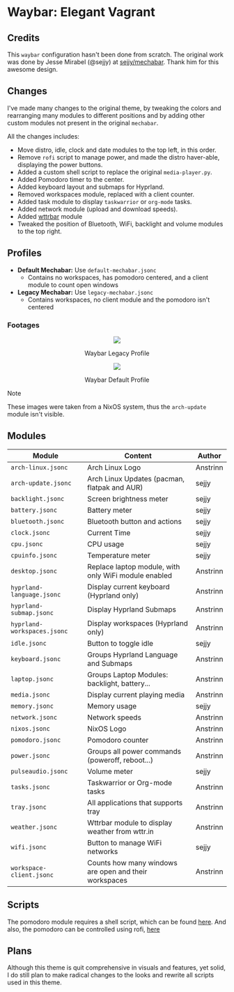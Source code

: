 # Waybar: Elegant Vagrant

## Credits

This `waybar` configuration hasn't been done from scratch. The original work was done by Jesse Mirabel (@sejjy) at [sejjy/mechabar](https://github.com/sejjy/mechabar). Thank him for this awesome design.

## Changes

I've made many changes to the original theme, by tweaking the colors and rearranging many modules to different positions and by adding other custom modules not present in the original `mechabar`.

All the changes includes:

- Move distro, idle, clock and date modules to the top left, in this order.
- Remove `rofi` script to manage power, and made the distro haver-able, displaying the power buttons.
- Added a custom shell script to replace the original `media-player.py`.
- Added Pomodoro timer to the center.
- Added keyboard layout and submaps for Hyprland.
- Removed workspaces module, replaced with a client counter.
- Added task module to display `taskwarrior` or `org-mode` tasks.
- Added network module (upload and download speeds).
- Added [wttrbar](https://github.com/bjesus/wttrbar) module
- Tweaked the position of Bluetooth, WiFi, backlight and volume modules to the top right.

## Profiles

- **Default Mechabar:** Use `default-mechabar.jsonc`
    - Contains no workspaces, has pomodoro centered, and a client module to count open windows
- **Legacy Mechabar:** Use `legacy-mechabar.jsonc`
    - Contains workspaces, no client module and the pomodoro isn't centered

### Footages

<div align="center">
  <img src="https://git.disroot.org/anstrinn/images/raw/branch/main/elegantvagrant/2025-04-21-waybar-legacy.webp">
  <p>Waybar Legacy Profile</p>
  <img src="https://git.disroot.org/anstrinn/images/raw/branch/main/elegantvagrant/2025-04-21-waybar-default.webp">
  <p>Waybar Default Profile</p>
</div>

> [!NOTE]
> These images were taken from a NixOS system, thus the `arch-update` module isn't visible.

## Modules

| Module                      | Content                                               | Author     |
| --------------------------- | ----------------------------------------------------- | ---------- |
| `arch-linux.jsonc`          | Arch Linux Logo                                       | Anstrinn |
| `arch-update.jsonc`         | Arch Linux Updates (pacman, flatpak and AUR)          | sejjy      |
| `backlight.jsonc`           | Screen brightness meter                               | sejjy      |
| `battery.jsonc`             | Battery meter                                         | sejjy      |
| `bluetooth.jsonc`           | Bluetooth button and actions                          | sejjy      |
| `clock.jsonc`               | Current Time                                          | sejjy      |
| `cpu.jsonc`                 | CPU usage                                             | sejjy      |
| `cpuinfo.jsonc`             | Temperature meter                                     | sejjy      |
| `desktop.jsonc`             | Replace laptop module, with only WiFi module enabled  | Anstrinn |
| `hyprland-language.jsonc`   | Display current keyboard (Hyprland only)              | Anstrinn |
| `hyprland-submap.jsonc`     | Display Hyprland Submaps                              | Anstrinn |
| `hyprland-workspaces.jsonc` | Display workspaces (Hyprland only)                    | Anstrinn |
| `idle.jsonc`                | Button to toggle idle                                 | sejjy      |
| `keyboard.jsonc`            | Groups Hyprland Language and Submaps                  | Anstrinn |
| `laptop.jsonc`              | Groups Laptop Modules: backlight, battery...          | Anstrinn |
| `media.jsonc`               | Display current playing media                         | Anstrinn |
| `memory.jsonc`              | Memory usage                                          | sejjy      |
| `network.jsonc`             | Network speeds                                        | Anstrinn |
| `nixos.jsonc`               | NixOS Logo                                            | Anstrinn |
| `pomodoro.jsonc`            | Pomodoro counter                                      | Anstrinn |
| `power.jsonc`               | Groups all power commands (poweroff, reboot...)       | Anstrinn |
| `pulseaudio.jsonc`          | Volume meter                                          | sejjy      |
| `tasks.jsonc`               | Taskwarrior or Org-mode tasks                         | Anstrinn |
| `tray.jsonc`                | All applications that supports tray                   | Anstrinn |
| `weather.jsonc`             | Wttrbar module to display weather from wttr.in        | Anstrinn |
| `wifi.jsonc`                | Button to manage WiFi networks                        | sejjy      |
| `workspace-client.jsonc`    | Counts how many windows are open and their workspaces | Anstrinn |

## Scripts

The pomodoro module requires a shell script, which can be found [here](https://github.com/anstrinn/dotfiles/blob/main/scripts/__pomodoro.sh). And also, the pomodoro can be controlled using rofi, [here](https://github.com/anstrinn/dotfiles/blob/main/scripts/__pomodoro-control.sh)

## Plans

Although this theme is quit comprehensive in visuals and features, yet solid, I do still plan to make radical changes to the looks and rewrite all scripts used in this theme.
